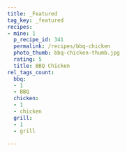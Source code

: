 ```yaml
---
title: _Featured
tag_key: _featured
recipes:
- mine: 1
  p_recipe_id: 341
  permalink: /recipes/bbq-chicken
  photo_thumb: bbq-chicken-thumb.jpg
  rating: 5
  title: BBQ Chicken
rel_tags_count:
  bbq:
  - 1
  - BBQ
  chicken:
  - 1
  - chicken
  grill:
  - 1
  - grill

---
```

